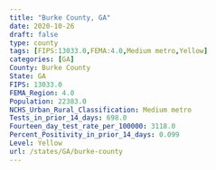 ```yaml
---
title: "Burke County, GA"
date: 2020-10-26
draft: false
type: county
tags: [FIPS:13033.0,FEMA:4.0,Medium metro,Yellow]
categories: [GA]
County: Burke County
State: GA
FIPS: 13033.0
FEMA_Region: 4.0
Population: 22383.0
NCHS_Urban_Rural_Classification: Medium metro
Tests_in_prior_14_days: 698.0
Fourteen_day_test_rate_per_100000: 3118.0
Percent_Positivity_in_prior_14_days: 0.099
Level: Yellow
url: /states/GA/burke-county
---
```




